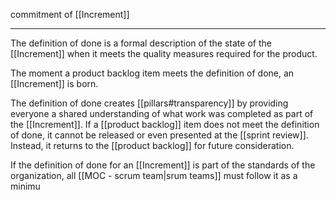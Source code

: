  commitment of [[Increment]]
 
 ---
 
 The definition of done is a formal description of the state of the [[Increment]] when it meets the quality measures required for the product.

The moment a product backlog item meets the definition of done, an [[Increment]] is born.

The definition of done creates [[pillars#transparency]] by providing everyone a shared understanding of what work was completed as part of the [[Increment]].
If a [[product backlog]] item does not meet the definition of done, it cannot be released or even presented at the [[sprint review]]. Instead, it returns to the [[product backlog]] for future consideration.

If the definition of done for an [[Increment]] is part of the standards of the organization, all [[MOC - scrum team|srum teams]] must follow it as a minimu